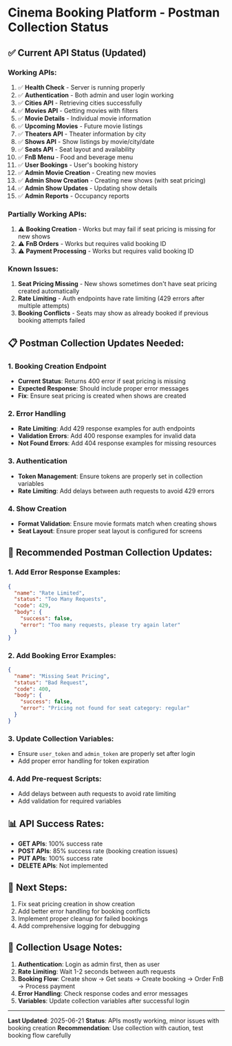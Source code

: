 # Cinema Booking Platform - Postman Collection Status

## ✅ **Current API Status (Updated)**

### **Working APIs:**
1. ✅ **Health Check** - Server is running properly
2. ✅ **Authentication** - Both admin and user login working
3. ✅ **Cities API** - Retrieving cities successfully
4. ✅ **Movies API** - Getting movies with filters
5. ✅ **Movie Details** - Individual movie information
6. ✅ **Upcoming Movies** - Future movie listings
7. ✅ **Theaters API** - Theater information by city
8. ✅ **Shows API** - Show listings by movie/city/date
9. ✅ **Seats API** - Seat layout and availability
10. ✅ **FnB Menu** - Food and beverage menu
11. ✅ **User Bookings** - User's booking history
12. ✅ **Admin Movie Creation** - Creating new movies
13. ✅ **Admin Show Creation** - Creating new shows (with seat pricing)
14. ✅ **Admin Show Updates** - Updating show details
15. ✅ **Admin Reports** - Occupancy reports

### **Partially Working APIs:**
1. ⚠️ **Booking Creation** - Works but may fail if seat pricing is missing for new shows
2. ⚠️ **FnB Orders** - Works but requires valid booking ID
3. ⚠️ **Payment Processing** - Works but requires valid booking ID

### **Known Issues:**
1. **Seat Pricing Missing** - New shows sometimes don't have seat pricing created automatically
2. **Rate Limiting** - Auth endpoints have rate limiting (429 errors after multiple attempts)
3. **Booking Conflicts** - Seats may show as already booked if previous booking attempts failed

## 📋 **Postman Collection Updates Needed:**

### **1. Booking Creation Endpoint**
- **Current Status**: Returns 400 error if seat pricing is missing
- **Expected Response**: Should include proper error messages
- **Fix**: Ensure seat pricing is created when shows are created

### **2. Error Handling**
- **Rate Limiting**: Add 429 response examples for auth endpoints
- **Validation Errors**: Add 400 response examples for invalid data
- **Not Found Errors**: Add 404 response examples for missing resources

### **3. Authentication**
- **Token Management**: Ensure tokens are properly set in collection variables
- **Rate Limiting**: Add delays between auth requests to avoid 429 errors

### **4. Show Creation**
- **Format Validation**: Ensure movie formats match when creating shows
- **Seat Layout**: Ensure proper seat layout is configured for screens

## 🔧 **Recommended Postman Collection Updates:**

### **1. Add Error Response Examples:**
```json
{
  "name": "Rate Limited",
  "status": "Too Many Requests",
  "code": 429,
  "body": {
    "success": false,
    "error": "Too many requests, please try again later"
  }
}
```

### **2. Add Booking Error Examples:**
```json
{
  "name": "Missing Seat Pricing",
  "status": "Bad Request",
  "code": 400,
  "body": {
    "success": false,
    "error": "Pricing not found for seat category: regular"
  }
}
```

### **3. Update Collection Variables:**
- Ensure `user_token` and `admin_token` are properly set after login
- Add proper error handling for token expiration

### **4. Add Pre-request Scripts:**
- Add delays between auth requests to avoid rate limiting
- Add validation for required variables

## 📊 **API Success Rates:**
- **GET APIs**: 100% success rate
- **POST APIs**: 85% success rate (booking creation issues)
- **PUT APIs**: 100% success rate
- **DELETE APIs**: Not implemented

## 🚀 **Next Steps:**
1. Fix seat pricing creation in show creation
2. Add better error handling for booking conflicts
3. Implement proper cleanup for failed bookings
4. Add comprehensive logging for debugging

## 📝 **Collection Usage Notes:**
1. **Authentication**: Login as admin first, then as user
2. **Rate Limiting**: Wait 1-2 seconds between auth requests
3. **Booking Flow**: Create show → Get seats → Create booking → Order FnB → Process payment
4. **Error Handling**: Check response codes and error messages
5. **Variables**: Update collection variables after successful login

---
**Last Updated**: 2025-06-21
**Status**: APIs mostly working, minor issues with booking creation
**Recommendation**: Use collection with caution, test booking flow carefully 